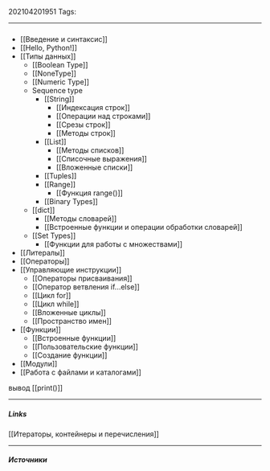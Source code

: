 202104201951
Tags:
___
###
- [[Введение и синтаксис]]
- [[Hello, Python!]]
- [[Типы данных]]
	- [[Boolean Type]]
	- [[NoneType]]
	- [[Numeric Type]]
	- Sequence type
		- [[String]]
			- [[Индексация строк]]
			- [[Операции над строками]]
			- [[Срезы строк]]
			- [[Методы строк]]
		- [[List]]
			- [[Методы списков]]
			- [[Списочные выражения]]
			- [[Вложенные списки]]
		- [[Tuples]]
		- [[Range]]
			- [[Функция range()]]
		- [[Binary Types]]
	- [[dict]]
		- [[Методы словарей]]
		- [[Встроенные функции и операции обработки словарей]]
	- [[Set Types]]
		- [[Функции для работы с множествами]]
- [[Литералы]]
- [[Операторы]]
- [[Управляющие инструкции]]
	- [[Операторы присваивания]]
	- [[Оператор ветвления if...else]]
	- [[Цикл for]]
	- [[Цикл while]]
	- [[Вложенные циклы]]
	-  [[Пространство имен]]
- [[Функции]]
	- [[Встроенные функции]]
	- [[Пользовательские функции]]
	- [[Создание функции]]
- [[Модули]]
- [[Работа с файлами и каталогами]]



вывод [[print()]]
___
##### Links
[[Итераторы, контейнеры и перечисления]]


---
##### Источники
